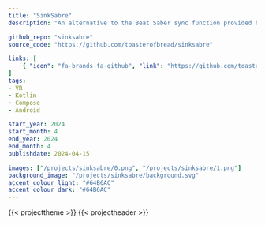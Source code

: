 ```yaml
---
title: "SinkSabre"
description: "An alternative to the Beat Saber sync function provided by BMBF and BeatSaver for Oculus Quest."

github_repo: "sinksabre"
source_code: "https://github.com/toasterofbread/sinksabre"

links: [
    { "icon": "fa-brands fa-github", "link": "https://github.com/toasterofbread/sinksabre", "label": "Repository" }
]
tags:
- VR
- Kotlin
- Compose
- Android

start_year: 2024
start_month: 4
end_year: 2024
end_month: 4
publishdate: 2024-04-15

images: ["/projects/sinksabre/0.png", "/projects/sinksabre/1.png"]
background_image: "/projects/sinksabre/background.svg"
accent_colour_light: "#64B6AC"
accent_colour_dark: "#64B6AC"
---
```


{{< projecttheme >}}
{{< projectheader >}}
